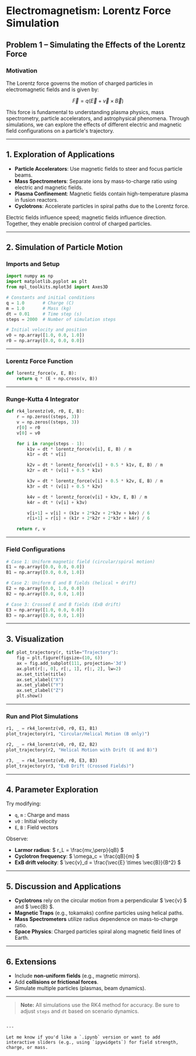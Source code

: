 # Electromagnetism: Lorentz Force Simulation

## Problem 1 – Simulating the Effects of the Lorentz Force

### Motivation

The Lorentz force governs the motion of charged particles in electromagnetic fields and is given by:

$$
\vec{F} = q(\vec{E} + \vec{v} \times \vec{B})
$$

This force is fundamental to understanding plasma physics, mass spectrometry, particle accelerators, and astrophysical phenomena. Through simulations, we can explore the effects of different electric and magnetic field configurations on a particle's trajectory.

---

## 1. Exploration of Applications

- **Particle Accelerators**: Use magnetic fields to steer and focus particle beams.
- **Mass Spectrometers**: Separate ions by mass-to-charge ratio using electric and magnetic fields.
- **Plasma Confinement**: Magnetic fields contain high-temperature plasma in fusion reactors.
- **Cyclotrons**: Accelerate particles in spiral paths due to the Lorentz force.

Electric fields influence speed; magnetic fields influence direction. Together, they enable precision control of charged particles.

---

## 2. Simulation of Particle Motion

### Imports and Setup

```python
import numpy as np
import matplotlib.pyplot as plt
from mpl_toolkits.mplot3d import Axes3D

# Constants and initial conditions
q = 1.0       # Charge (C)
m = 1.0       # Mass (kg)
dt = 0.01     # Time step (s)
steps = 2000  # Number of simulation steps

# Initial velocity and position
v0 = np.array([1.0, 0.0, 1.0])
r0 = np.array([0.0, 0.0, 0.0])
```

---

### Lorentz Force Function

```python
def lorentz_force(v, E, B):
    return q * (E + np.cross(v, B))
```

---

### Runge-Kutta 4 Integrator

```python
def rk4_lorentz(v0, r0, E, B):
    r = np.zeros((steps, 3))
    v = np.zeros((steps, 3))
    r[0] = r0
    v[0] = v0

    for i in range(steps - 1):
        k1v = dt * lorentz_force(v[i], E, B) / m
        k1r = dt * v[i]

        k2v = dt * lorentz_force(v[i] + 0.5 * k1v, E, B) / m
        k2r = dt * (v[i] + 0.5 * k1v)

        k3v = dt * lorentz_force(v[i] + 0.5 * k2v, E, B) / m
        k3r = dt * (v[i] + 0.5 * k2v)

        k4v = dt * lorentz_force(v[i] + k3v, E, B) / m
        k4r = dt * (v[i] + k3v)

        v[i+1] = v[i] + (k1v + 2*k2v + 2*k3v + k4v) / 6
        r[i+1] = r[i] + (k1r + 2*k2r + 2*k3r + k4r) / 6

    return r, v
```

---

### Field Configurations

```python
# Case 1: Uniform magnetic field (circular/spiral motion)
E1 = np.array([0.0, 0.0, 0.0])
B1 = np.array([0.0, 0.0, 1.0])

# Case 2: Uniform E and B fields (helical + drift)
E2 = np.array([0.0, 1.0, 0.0])
B2 = np.array([0.0, 0.0, 1.0])

# Case 3: Crossed E and B fields (ExB drift)
E3 = np.array([1.0, 0.0, 0.0])
B3 = np.array([0.0, 0.0, 1.0])
```

---

## 3. Visualization

```python
def plot_trajectory(r, title="Trajectory"):
    fig = plt.figure(figsize=(10, 6))
    ax = fig.add_subplot(111, projection='3d')
    ax.plot(r[:, 0], r[:, 1], r[:, 2], lw=2)
    ax.set_title(title)
    ax.set_xlabel("X")
    ax.set_ylabel("Y")
    ax.set_zlabel("Z")
    plt.show()
```

---

### Run and Plot Simulations

```python
r1, _ = rk4_lorentz(v0, r0, E1, B1)
plot_trajectory(r1, "Circular/Helical Motion (B only)")

r2, _ = rk4_lorentz(v0, r0, E2, B2)
plot_trajectory(r2, "Helical Motion with Drift (E and B)")

r3, _ = rk4_lorentz(v0, r0, E3, B3)
plot_trajectory(r3, "ExB Drift (Crossed Fields)")
```

---

## 4. Parameter Exploration

Try modifying:
- `q`, `m` : Charge and mass
- `v0` : Initial velocity
- `E`, `B` : Field vectors

Observe:
- **Larmor radius**: $ r_L = \frac{mv_\perp}{qB} $
- **Cyclotron frequency**: $ \omega_c = \frac{qB}{m} $
- **ExB drift velocity**: $ \vec{v}_d = \frac{\vec{E} \times \vec{B}}{B^2} $

---

## 5. Discussion and Applications

- **Cyclotrons** rely on the circular motion from a perpendicular $ \vec{v} $ and $ \vec{B} $.
- **Magnetic Traps** (e.g., tokamaks) confine particles using helical paths.
- **Mass Spectrometers** utilize radius dependence on mass-to-charge ratio.
- **Space Physics**: Charged particles spiral along magnetic field lines of Earth.

---

## 6. Extensions

- Include **non-uniform fields** (e.g., magnetic mirrors).
- Add **collisions or frictional forces**.
- Simulate multiple particles (plasmas, beam dynamics).

---

> **Note:** All simulations use the RK4 method for accuracy. Be sure to adjust `steps` and `dt` based on scenario dynamics.
```

---

Let me know if you'd like a `.ipynb` version or want to add interactive sliders (e.g., using `ipywidgets`) for field strength, charge, or mass.